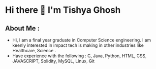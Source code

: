 # Hi there 👋  I'm Tishya Ghosh

## About Me :
* Hi, I am a final year graduate in Computer Science engineering. I am keenly interested in impact tech is making in other industries like Healthcare, Science .
* Have experience with the following : C, Java, Python, HTML, CSS, JAVASCRIPT, Solidity, MySQL, Linux, Git
